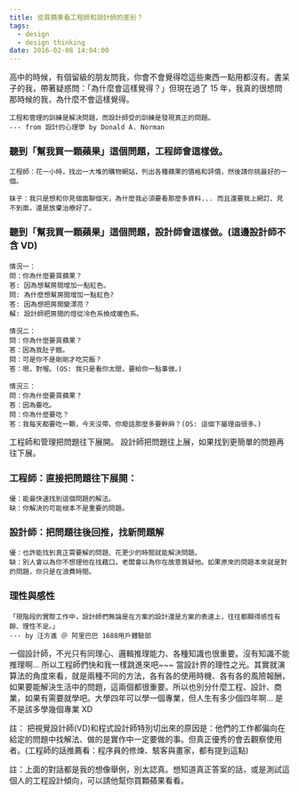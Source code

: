 ```yaml
---
title: 從買蘋果看工程師和設計師的差別？
tags:
  - design
  - design thinking
date: 2016-02-08 14:04:00
---
```


高中的時候，有個留級的朋友問我，你會不會覺得唸這些東西一點用都沒有。書呆子的我，帶著疑惑問：「為什麼會這樣覺得？」但現在過了 15 年，我真的很想問那時候的我，為什麼不會這樣覺得。

```
工程和管理的訓練是解決問題，而設計師受的訓練是發現真正的問題。
--- from 設計的心理學 by Donald A. Norman
```

### 聽到「幫我買一顆蘋果」這個問題，工程師會這樣做。
```
工程師：花一小時，找出一大堆的購物網站，列出各種蘋果的價格和評價，然後請你挑最好的一個。

妹子：我只是想和你見個面聊個天，為什麼我必須要看那麼多資料... 而且還要我上網訂、見不到面，還是放棄治療好了。
```

### 聽到「幫我買一顆蘋果」這個問題，設計師會這樣做。(這邊設計師不含 VD)
```
情況一：
問：你為什麼要買蘋果？
答: 因為想幫房間增加一點紅色。
問: 為什麼想幫房間增加一點紅色?
答: 因為想把房間變漂亮？
解: 設計師把房間的燈從冷色系換成暖色系。

情況二：
問：你為什麼要買蘋果？
答：因為我肚子餓。
問：可是你不是剛剛才吃完飯？
答：嗯，對喔。(OS: 我只是看你太閒，要給你一點事做。)

情況三：
問：你為什麼要買蘋果？
答：因為要吃。
問：你為什麼要吃？
答：我每天都要吃一顆，今天沒帶。你廢話那麼多要幹麻？(OS: 這個下屬理由很多。)
```

工程師和管理把問題往下展開。
設計師把問題往上展，如果找到更簡單的問題再往下展。

### 工程師：直接把問題往下展開：
```
優：能最快速找到這個問題的解法。
缺：你解決的可能根本不是重要的問題。
```
### 設計師：把問題往後回推，找新問題解
```
優：也許能找到真正需要解的問題、花更少的時間就能解決問題。
缺：別人會以為你不想理他在找藉口。老闆會以為你在故意質疑他。如果原來的問題本來就是對的問題，你只是在浪費時間。
```
### 理性與感性
```
「現階段的實際工作中，設計師們無論是在方案的設計還是方案的表達上，往往都顯得感性有餘、理性不足。」
--- by 汪方進 ＠ 阿里巴巴 1688用戶體驗部
```

一個設計師，不光只有同理心、邏輯推理能力、各種知識也很重要。沒有知識不能推理啊... 所以工程師們快和我一樣跳進來吧~~~ 當設計界的理性之光。其實就演算法的角度來看，就是兩種不同的方法，各有各的使用時機、各有各的風險報酬，如果要能解決生活中的問題，這兩個都很重要。所以也別分什麼工程、設計、商業，如果有需要就學吧。大學四年可以學一個專業，但人生有多少個四年啊... 是不是該多學幾個專業 XD

註： 把視覺設計師(VD)和程式設計師特別切出來的原因是：他們的工作都偏向在給定的問題中找解法、做的是實作中一定要做的事。但真正優秀的會去觀察使用者。(工程師的話推薦看：程序員的修煉、駭客與畫家，都有提到這點)

註：上面的對話都是我的想像舉例，別太認真。想知道真正答案的話，或是測試這個人的工程設計傾向，可以請他幫你買顆蘋果看看。
